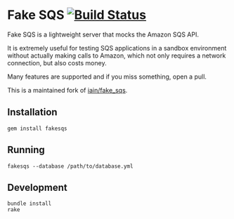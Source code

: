 # Fake SQS [![Build Status](https://secure.travis-ci.org/tiwilliam/fakesqs.png)](http://travis-ci.org/tiwilliam/fakesqs)

Fake SQS is a lightweight server that mocks the Amazon SQS API.

It is extremely useful for testing SQS applications in a sandbox environment without actually
making calls to Amazon, which not only requires a network connection, but also costs
money.

Many features are supported and if you miss something, open a pull.

This is a maintained fork of [iain/fake_sqs](https://github.com/iain/fake_sqs).

## Installation

```
gem install fakesqs
```

## Running

```
fakesqs --database /path/to/database.yml
```

## Development

```
bundle install
rake
```
